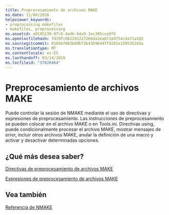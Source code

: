 ```yaml
---
title: Preprocesamiento de archivos MAKE
ms.date: 11/04/2016
helpviewer_keywords:
- preprocessing makefiles
- makefiles, preprocessing
ms.assetid: a9185139-97c9-4adb-b4a9-1ec395cce9f8
ms.openlocfilehash: fd29fc062191227204da2ea871a9754cda71a302
ms.sourcegitcommit: 8105b7003b89b73b4359644ff4281e1595352dda
ms.translationtype: MT
ms.contentlocale: es-ES
ms.lasthandoff: 03/14/2019
ms.locfileid: "57826464"
---
```

# <a name="makefile-preprocessing"></a>Preprocesamiento de archivos MAKE

Puede controlar la sesión de NMAKE mediante el uso de directivas y expresiones de preprocesamiento. Las instrucciones de preprocesamiento se pueden colocar en el archivo MAKE o en Tools.ini. Directivas using, puede condicionalmente procesar el archivo MAKE, mostrar mensajes de error, incluir otros archivos MAKE, anular la definición de una macro y activar y desactivar determinadas opciones.

## <a name="what-do-you-want-to-know-more-about"></a>¿Qué más desea saber?

[Directivas de preprocesamiento de archivos MAKE](makefile-preprocessing-directives.md)

[Expresiones de preprocesamiento de archivos MAKE](expressions-in-makefile-preprocessing.md)

## <a name="see-also"></a>Vea también

[Referencia de NMAKE](nmake-reference.md)

